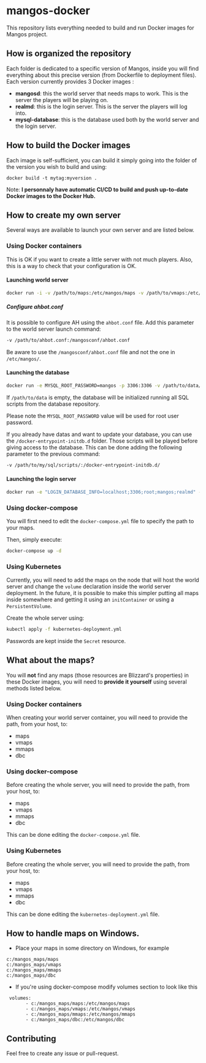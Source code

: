 # mangos-docker
This repository lists everything needed to build and run Docker images for Mangos project.

## How is organized the repository
Each folder is dedicated to a specific version of Mangos, inside you will find everything about this precise version (from Dockerfile to deployment files).
Each version currently provides 3 Docker images :
* **mangosd**: this the world server that needs maps to work. This is the server the players will be playing on.
* **realmd**: this is the login server. This is the server the players will log into.
* **mysql-database**: this is the database used both by the world server and the login server.

## How to build the Docker images
Each image is self-sufficient, you can build it simply going into the folder of the version you wish to build and using:
```
docker build -t mytag:myversion .
```
Note: **I personnaly have automatic CI/CD to build and push up-to-date Docker images to the Docker Hub.**
## How to create my own server
Several ways are available to launch your own server and are listed below.
### Using Docker containers
This is OK if you want to create a little server with not much players. Also, this is a way to check that your configuration is OK.
#### Launching world server
```bash
docker run -i -v /path/to/maps:/etc/mangos/maps -v /path/to/vmaps:/etc/mangos/vmaps -v /path/to/mmaps:/etc/mangos/mmaps -v /path/to/dbc:/etc/mangos/dbc -e "LOGIN_DATABASE_INFO=localhost;3306;root;mangos;realmd" -e "WORLD_DATABASE_INFO=localhost;3306;root;mangos;mangos" -e "CHARACTER_DATABASE_INFO=localhost;3306;root;mangos;characters" -p 8085:8085 -d ssorriaux/<version>-server:latest
```
##### Configure ahbot.conf
It is possible to configure AH using the `ahbot.conf` file. Add this parameter to the world server launch command:
```bash
-v /path/to/ahbot.conf:/mangosconf/ahbot.conf
```
Be aware to use the `/mangosconf/ahbot.conf` file and not the one in `/etc/mangos/`.

#### Launching the database
```bash
docker run -e MYSQL_ROOT_PASSWORD=mangos -p 3306:3306 -v /path/to/data/:/var/lib/mysql -d ssorriaux/<version>-database-mysql:latest
```
If `/path/to/data` is empty, the database will be initialized running all SQL scripts from the database repository.

Please note the `MYSQL_ROOT_PASSWORD` value will be used for root user password.

If you already have datas and want to update your database, you can use the `/docker-entrypoint-initdb.d` folder. Those scripts will be played before giving access to the database. This can be done adding the following parameter to the previous command:
```bash
-v /path/to/my/sql/scripts/:/docker-entrypoint-initdb.d/
```
#### Launching the login server
```bash
docker run -e "LOGIN_DATABASE_INFO=localhost;3306;root;mangos;realmd" -p 3724:3724 -d ssorriaux/<version>-realmd:latest
```
### Using docker-compose
You will first need to edit the `docker-compose.yml` file to specify the path to your maps.

Then, simply execute:
```bash
docker-compose up -d
```
### Using Kubernetes
Currently, you will need to add the maps on the node that will host the world server and change the `volume` declaration inside the world server deployment.
In the future, it is possible to make this simpler putting all maps inside somewhere and getting it using an `initContainer` or using a `PersistentVolume`.

Create the whole server using:
```bash
kubectl apply -f kubernetes-deployment.yml
```
Passwords are kept inside the `Secret` resource.
## What about the maps?
You will **not** find any maps (those resources are Blizzard's properties) in these Docker images, you will need to **provide it yourself** using several methods listed below.
### Using Docker containers
When creating your world server container, you will need to provide the path, from your host, to:
* maps
* vmaps
* mmaps
* dbc

### Using docker-compose
Before creating the whole server, you will need to provide the path, from your host, to:
* maps
* vmaps
* mmaps
* dbc

This can be done editing the `docker-compose.yml` file.
### Using Kubernetes
Before creating the whole server, you will need to provide the path, from your host, to:
* maps
* vmaps
* mmaps
* dbc

This can be done editing the `kubernetes-deployment.yml` file.

## How to handle maps on Windows.
* Place your maps in some directory on Windows, for example
```
c:/mangos_maps/maps
c:/mangos_maps/vmaps
c:/mangos_maps/mmaps
c:/mangos_maps/dbc
```
* If you're using docker-compose modify volumes section to look like this
```
 volumes:
       - c:/mangos_maps/maps:/etc/mangos/maps
       - c:/mangos_maps/vmaps:/etc/mangos/vmaps
       - c:/mangos_maps/mmaps:/etc/mangos/mmaps
       - c:/mangos_maps/dbc:/etc/mangos/dbc
```

## Contributing
Feel free to create any issue or pull-request.